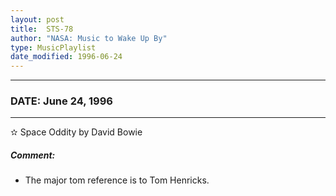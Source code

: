 ```yaml
---
layout: post
title:  STS-78
author: "NASA: Music to Wake Up By"
type: MusicPlaylist
date_modified: 1996-06-24
---
```


----
### DATE: June 24, 1996
----
✫ Space Oddity by David Bowie

##### Comment:
* The major tom reference is to Tom Henricks.
